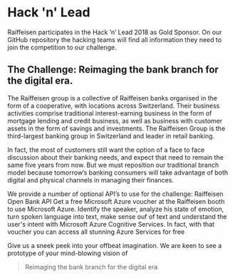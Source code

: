# Hack 'n' Lead

Raiffeisen participates in the Hack ’n’ Lead 2018 as Gold Sponsor. On our GitHub repository the hacking teams will find all information they need to join the competition to our challenge.

## The Challenge: Reimaging the bank branch for the digital era.

The Raiffeisen group is a collective of Raiffeisen banks organised in the form of a cooperative, with locations across Switzerland. Their business activities comprise traditional interest-earning business in the form of mortgage lending and credit business, as well as business with customer assets in the form of savings and investments. The Raiffeisen Group is the third-largest banking group in Switzerland and leader in retail banking. 

In fact, the most of customers still want the option of a face to face discussion about their banking needs, and expect that need to remain the same five years from now. But we must reposition our traditional branch model because tomorrow’s banking consumers will take advantage of both digital and physical channels in managing their finances. 

We provide a number of optional API’s to use for the challenge:
Raiffeisen Open Bank API
Get a free Microsoft Azure voucher at the Raiffeisen booth to use Microsoft Azure. Identify the speaker, analyze his state of emotion, turn spoken language into text, make sense ouf of text and understand the user's intent with Microsoft Azure Cognitive Services. In fact, with that voucher you can access all stunning Azure Services for free

Give us a sneek peek into your offbeat imagination. We are keen to see a prototype of your mind-blowing vision of 
> Reimaging the bank branch for the digital era 

